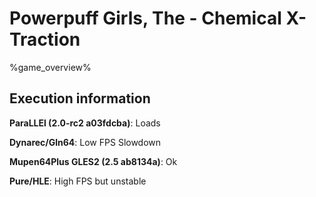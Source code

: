 # Powerpuff Girls, The - Chemical X-Traction 

%game_overview%

## Execution information

**ParaLLEl (2.0-rc2 a03fdcba)**: Loads

**Dynarec/Gln64**: Low FPS Slowdown

**Mupen64Plus GLES2 (2.5 ab8134a)**: Ok

**Pure/HLE**: High FPS but unstable